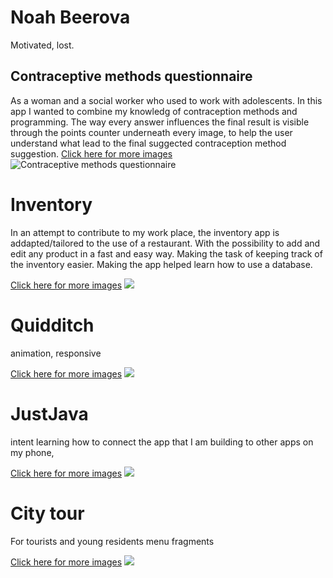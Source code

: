 # Noah Beerova
Motivated, lost.


## Contraceptive methods questionnaire
As a woman and a social worker who used to work with adolescents.
In this app I wanted to combine my knowledg of contraception methods and programming.
The way every answer influences the final result is visible through the points counter underneath every image,
to help the user understand what lead to the final suggected contraception method suggestion.
[Click here for more images](bcquizGallery)
![Contraceptive methods questionnaire](images/BCquiz1.PNG)

Inventory
=========
In an attempt to contribute to my work place, 
the inventory app is addapted/tailored to the use of a restaurant.
With the possibility to add and edit any product in a fast and easy way.
Making the task of keeping track of the inventory easier.
Making the app helped learn how to use a database.
 
[Click here for more images](InventoryGallery)
![](images/Inventory1.PNG)

Quidditch
=========
animation, responsive

[Click here for more images](QuidditchGallery)
![](images/Quidditch1.PNG)


JustJava
=========
intent
learning how to connect the app that I am building to other apps on my phone,

[Click here for more images](JustJavaGallery)
![](images/JustJava1.PNG)

City tour
=========
For tourists and young residents
menu
fragments

[Click here for more images](CityTourGallery)
![](images/CityTour1.PNG)

